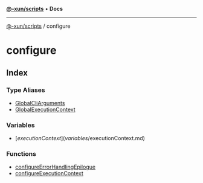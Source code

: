 [**@-xun/scripts**](../README.md) • **Docs**

***

[@-xun/scripts](../README.md) / configure

# configure

## Index

### Type Aliases

- [GlobalCliArguments](type-aliases/GlobalCliArguments.md)
- [GlobalExecutionContext](type-aliases/GlobalExecutionContext.md)

### Variables

- [$executionContext](variables/$executionContext.md)

### Functions

- [configureErrorHandlingEpilogue](functions/configureErrorHandlingEpilogue.md)
- [configureExecutionContext](functions/configureExecutionContext.md)
